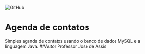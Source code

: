 ![GitHub](https://img.shields.io/github/license/offioss/agenda?style=flat-square)
# Agenda de contatos
Simples agenda de contatos usando o banco de dados MySQL e a linguagem Java.
##Autor
Professor José de Assis
